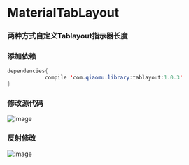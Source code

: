 # MaterialTabLayout
### 两种方式自定义Tablayout指示器长度
### 添加依赖
```java
dependencies{
            compile 'com.qiaomu.library:tablayout:1.0.3'
}
```

### 修改源代码

![image](https://github.com/mrme2014/MaterialTabLayout/raw/master/imgs/3.gif)

### 反射修改

![image](https://github.com/mrme2014/MaterialTabLayout/raw/master/imgs/4.gif)
